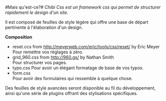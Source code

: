 #Mais qu'est-ce?#
*Chibi Css est un framework css qui permet de structurer rapidement le design d'un site.*

Il est composé de feuilles de style légère qui offre une base de départ pertinente à l'élaboration d'un design.

**Composition**

  - reset.ccs from <http://meyerweb.com/eric/tools/css/reset/> by Eric Meyer  
    Pour remettre vos réglages à zéro.
  - grid_960.css from <http://960.gs/> by Nathan Smith  
    Pour structurer vos pages.
  - typo.css
    Pour avoir un élégant formatage de base de vos typos.
  - form.css  
    Pour avoir des formulaires qui ressemble à quelque chose.



Des feuilles de style avancées seront disponible au fil du développement, ainsi qu'une série de plugins offrant des stylisations spécifiques.